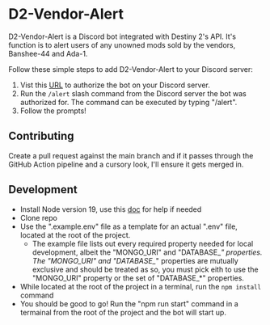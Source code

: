 # D2-Vendor-Alert

D2-Vendor-Alert is a Discord bot integrated with Destiny 2's API. It's function is to alert users of any unowned mods sold by the vendors, Banshee-44 and Ada-1.

Follow these simple steps to add D2-Vendor-Alert to your Discord server:
  
  1. Vist this [URL](https://discord.com/api/oauth2/authorize?client_id=1074875161968398376&permissions=2048&scope=bot%20applications.commands) to authorize the bot on your Discord server.
  2. Run the `/alert` slash command from the Discord server the bot was authorized for. The command can be executed by typing "/alert".
  3. Follow the prompts!

## Contributing
Create a pull request against the main branch and if it passes through the GitHub Action pipeline and a cursory look, I'll ensure it gets merged in.

## Development
  - Install Node version 19, use this [doc](https://docs.npmjs.com/downloading-and-installing-node-js-and-npm) for help if needed
  - Clone repo
  - Use the ".example.env" file as a template for an actual ".env" file, located at the root of the project.
    - The example file lists out every required property needed for local development, albeit the "MONGO_URI" and "DATABASE_*" properties. The "MONGO_URI" and "DATABASE_*" properties are mutually exclusive and should be treated as so, you must pick eith to use the "MONGO_URI" property or the set of "DATABASE_*" properties.
  - While located at the root of the project in a terminal, run the `npm install` command
  - You should be good to go! Run the "npm run start" command in a termainal from the root of the project and the bot will start up.
